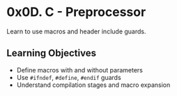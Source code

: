 # 0x0D. C - Preprocessor

Learn to use macros and header include guards.

## Learning Objectives
- Define macros with and without parameters
- Use `#ifndef`, `#define`, `#endif` guards
- Understand compilation stages and macro expansion
